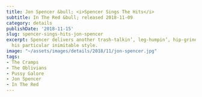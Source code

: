 ```yaml
---
title: Jon Spencer &bull; <i>Spencer Sings The Hits</i>
subtitle: In The Red &bull; released 2018-11-09
category: details
publishDate: '2018-11-15'
slug: spencer-sings-hits-jon-spencer
excerpt: Spencer delivers another trash-talkin’, leg-humpin’, hip-grindin’ album in
  his particular inimitable style.
image: "~/assets/images/details/2018/11/jon-spencer.jpg"
tags:
- The Cramps
- The Oblivians
- Pussy Galore
- Jon Spencer
- In The Red
---
```


